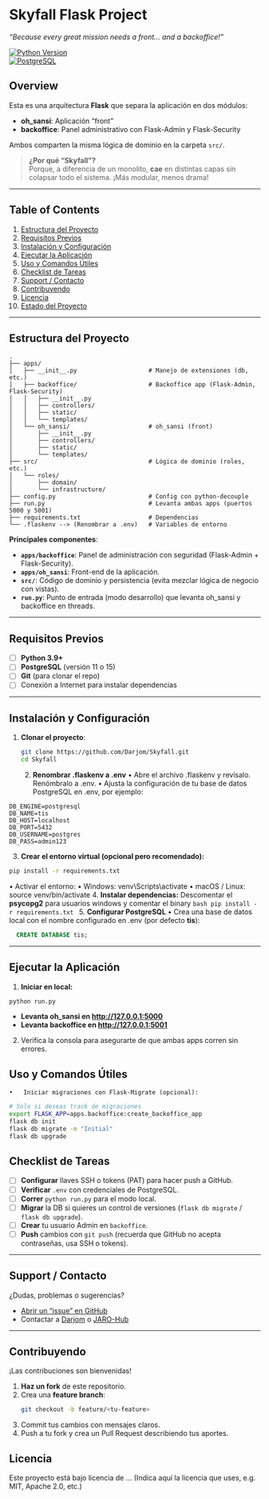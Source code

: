 # **Skyfall Flask Project**  
_“Because every great mission needs a front… and a backoffice!”_

[![Python Version](https://img.shields.io/badge/Python-3.10%2B-blue.svg)](https://www.python.org/downloads/)  
[![PostgreSQL](https://img.shields.io/badge/PostgreSQL-11%20or%2015-blue)](https://www.postgresql.org/)

## **Overview**

Esta es una arquitectura **Flask** que separa la aplicación en dos módulos:

- **oh_sansi**: Aplicación “front”  
- **backoffice**: Panel administrativo con Flask-Admin y Flask-Security

Ambos comparten la misma lógica de dominio en la carpeta `src/`.

> **¿Por qué “Skyfall”?**  
> Porque, a diferencia de un monolito, **cae** en distintas capas sin colapsar todo el sistema. ¡Más modular, menos drama!

---

## **Table of Contents**
1. [Estructura del Proyecto](#estructura-del-proyecto)
2. [Requisitos Previos](#requisitos-previos)
3. [Instalación y Configuración](#instalación-y-configuración)
4. [Ejecutar la Aplicación](#ejecutar-la-aplicación)
5. [Uso y Comandos Útiles](#uso-y-comandos-útiles)
6. [Checklist de Tareas](#checklist-de-tareas)
7. [Support / Contacto](#support--contacto)
8. [Contribuyendo](#contribuyendo)
9. [Licencia](#licencia)
10. [Estado del Proyecto](#estado-del-proyecto)

---

## **Estructura del Proyecto**

```plaintext
.
├── apps/
│   ├── __init__.py                    # Manejo de extensiones (db, etc.)
│   ├── backoffice/                    # Backoffice app (Flask-Admin, Flask-Security)
│   │   ├── __init__.py
│   │   ├── controllers/
│   │   ├── static/
│   │   └── templates/
│   └── oh_sansi/                      # oh_sansi (front)
│       ├── __init__.py
│       ├── controllers/
│       ├── static/
│       └── templates/
├── src/                               # Lógica de dominio (roles, etc.)
│   └── roles/
│       ├── domain/
│       └── infrastructure/
├── config.py                          # Config con python-decouple
├── run.py                             # Levanta ambas apps (puertos 5000 y 5001)
├── requirements.txt                   # Dependencias
└── .flaskenv --> (Renombrar a .env)   # Variables de entorno
```
**Principales componentes**:
- **`apps/backoffice`**: Panel de administración con seguridad (Flask-Admin + Flask-Security).  
- **`apps/oh_sansi`**: Front-end de la aplicación.  
- **`src/`**: Código de dominio y persistencia (evita mezclar lógica de negocio con vistas).  
- **`run.py`**: Punto de entrada (modo desarrollo) que levanta oh_sansi y backoffice en threads.

---

## **Requisitos Previos**

- [ ] **Python 3.9+**  
- [ ] **PostgreSQL** (versión 11 o 15)  
- [ ] **Git** (para clonar el repo)  
- [ ] Conexión a Internet para instalar dependencias

---

## **Instalación y Configuración**

1. **Clonar el proyecto**:
   ```bash
   git clone https://github.com/Darjom/Skyfall.git
   cd Skyfall
   ```
	2.	**Renombrar .flaskenv a .env**
	•	Abre el archivo .flaskenv y revísalo. Renómbralo a .env.
	•	Ajusta la configuración de tu base de datos PostgreSQL en .env, por ejemplo:
  ```dotenv
  DB_ENGINE=postgresql
  DB_NAME=tis
  DB_HOST=localhost
  DB_PORT=5432
  DB_USERNAME=postgres
  DB_PASS=admin123
  ```
  3. **Crear el entorno virtual (opcional pero recomendado):**
  ```bash
  pip install -r requirements.txt
  ```
  •	Activar el entorno:
	  •	Windows: venv\Scripts\activate
	  •	macOS / Linux: source venv/bin/activate
  4. **Instalar dependencias:**
  Descomentar el  **psycopg2** para usuarios windows y comentar el binary
    ```bash
    pip install -r requirements.txt
    ```
  5.  **Configurar PostgreSQL**
  	•	Crea una base de datos local con el nombre configurado en .env (por defecto **tis**):
  ```sql
    CREATE DATABASE tis;
  ```
---

## Ejecutar la Aplicación

1. **Iniciar en local:**
 ```bash
 python run.py
```
- **Levanta oh_sansi en http://127.0.0.1:5000**
-	**Levanta backoffice en http://127.0.0.1:5001**

2.	Verifica la consola para asegurarte de que ambas apps corren sin errores.
## Uso y Comandos Útiles
	•	Iniciar migraciones con Flask-Migrate (opcional):
  ```bash
  # Solo si deseas track de migraciones
  export FLASK_APP=apps.backoffice:create_backoffice_app
  flask db init
  flask db migrate -m "Initial"
  flask db upgrade
  ```
## **Checklist de Tareas**

- [ ] **Configurar** llaves SSH o tokens (PAT) para hacer push a GitHub.  
- [ ] **Verificar** `.env` con credenciales de PostgreSQL.  
- [ ] **Correr** `python run.py` para el modo local.  
- [ ] **Migrar** la DB si quieres un control de versiones (`flask db migrate` / `flask db upgrade`).  
- [ ] **Crear** tu usuario Admin en `backoffice`.  
- [ ] **Push** cambios con `git push` (recuerda que GitHub no acepta contraseñas, usa SSH o tokens).

---

## **Support / Contacto**

¿Dudas, problemas o sugerencias?  
- [Abrir un “issue” en GitHub](https://github.com/Darjom/Skyfall/issues)  
- Contactar a [Darjom](https://github.com/Darjom) o [JARO-Hub](https://github.com/JARO-Hub)

---

## **Contribuyendo**

¡Las contribuciones son bienvenidas!  
1. **Haz un fork** de este repositorio.  
2. Crea una **feature branch**:
   ```bash
   git checkout -b feature/<tu-feature>
   ```
3.	Commit tus cambios con mensajes claros.
4.	Push a tu fork y crea un Pull Request describiendo tus aportes.
## **Licencia**
Este proyecto está bajo licencia de … (Indica aquí la licencia que uses, e.g. MIT, Apache 2.0, etc.)

